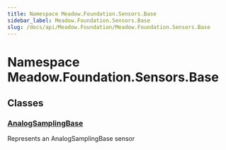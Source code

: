 ```yaml
---
title: Namespace Meadow.Foundation.Sensors.Base
sidebar_label: Meadow.Foundation.Sensors.Base
slug: /docs/api/Meadow.Foundation/Meadow.Foundation.Sensors.Base
---
```

# Namespace Meadow.Foundation.Sensors.Base
## Classes
### [AnalogSamplingBase](../Meadow.Foundation.Sensors.Base/AnalogSamplingBase)
Represents an AnalogSamplingBase sensor
